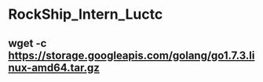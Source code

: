 # RockShip_Intern_Luctc

## wget -c https://storage.googleapis.com/golang/go1.7.3.linux-amd64.tar.gz
